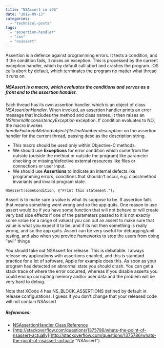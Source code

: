 ```yaml
---
title: "NSAssert in iOS"
date: "2012-09-13"
categories: 
  - "technical-posts"
tags: 
  - "assertion-handler"
  - "ios"
  - "nsassert"
---
```


Assertion is a defence against programming errors. It tests a condition, and if the condition fails, it raises an exception. This is processed by the current exception handler, which by default call abort and crashes the program. iOS calls abort by default, which terminates the program no matter what thread it runs on.

##### _NSAssert_ is a macro, which evaluates the conditions and serves as a front end to the assertion handler.

Each thread has its own assertion handler, which is an object of class _NSAssertionHandler_. When invoked, an assertion handler prints an error message that includes the method and class names. It then raises an _NSInternalInconsistencyException_ exception. If condition evaluates to NO, the macro invokes _handleFailureInMethod:object:file:lineNumber:description:_ on the assertion handler for the current thread, passing desc as the description string.

- This macro should be used only within Objective-C methods.
- We should use **Exceptions** for error condition which come from the outside (outside the method or outside the program) like parameter checking or missing/defective external resources like files or connections or user input.
- We should use **Assertions** to indicate an internal defects like programming errors, conditions that shouldn't occur, e.g. class/method invariants and invalid program state.

```
NSAssert(someCondition, @"Print this statement."); 
```

Assert is to make sure a value is what its suppose to be. If assertion fails that means something went wrong and so the app quits. One reason to use assert would be if you have some function that will not behave or will create very bad side effects if one of the parameters passed to it is not exactly some value (or a range of values) you can put an assert to make sure that value is what you expect it to be, and if its not then something is really wrong, and so the app quits. Assert can be very useful for debugging/unit testing, and also when you provide frameworks to stop the users from doing "evil" things

You should take out NSAssert for release. This is debatable. I always release my applications with assertions enabled, and this is standard practice for a lot of software, Apple for example does this. As soon as your program has detected an abnormal state you should crash. You can get a stack trace of where the error occurred, whereas if you disable asserts you could end up corrupting memory and/or user data and the problem will be very hard to debug.

Note that XCode 4 has NS\_BLOCK\_ASSERTIONS defined by default in release configurations. I guess if you don't change that your released code will not contain NSAssert

##### _**References:**_

- [NSAssertionHandler Class Reference](http://developer.apple.com/library/ios/#documentation/Cocoa/Reference/Foundation/Classes/NSAssertionHandler_Class/Reference/Reference.html "NSAssertionHandler Class Reference")
- [http://stackoverflow.com/questions/1375786/whats-the-point-of-nsassert-actually](http://stackoverflow.com/questions/1375786/whats-the-point-of-nsassert-actually "NSAssert")
